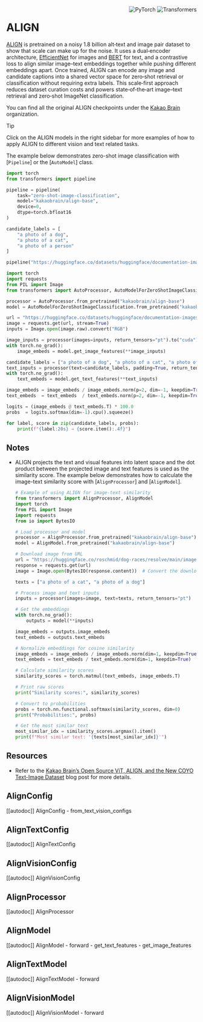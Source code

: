 <!--Copyright 2023 The HuggingFace Team. All rights reserved.

Licensed under the Apache License, Version 2.0 (the "License"); you may not use this file except in compliance with
the License. You may obtain a copy of the License at

http://www.apache.org/licenses/LICENSE-2.0

Unless required by applicable law or agreed to in writing, software distributed under the License is distributed on
an "AS IS" BASIS, WITHOUT WARRANTIES OR CONDITIONS OF ANY KIND, either express or implied. See the License for the
specific language governing permissions and limitations under the License.

⚠️ Note that this file is in Markdown but contain specific syntax for our doc-builder (similar to MDX) that may not be
rendered properly in your Markdown viewer.

-->
<div style="float: right;">
  <div class="flex flex-wrap space-x-1">
    <img alt="PyTorch" src="https://img.shields.io/badge/PyTorch-DE3412?style=flat&logo=pytorch&logoColor=white">
    <img alt="Transformers" src="https://img.shields.io/badge/Transformers-6B5B95?style=flat&logo=transformers&logoColor=white">
  </div>
</div>

# ALIGN

[ALIGN](https://huggingface.co/papers/2102.05918) is pretrained on a noisy 1.8 billion alt‑text and image pair dataset to show that scale can make up for the noise. It uses a dual‑encoder architecture, [EfficientNet](./efficientnet) for images and [BERT](./bert) for text, and a contrastive loss to align similar image–text embeddings together while pushing different embeddings apart. Once trained, ALIGN can encode any image and candidate captions into a shared vector space for zero‑shot retrieval or classification without requiring extra labels. This scale‑first approach reduces dataset curation costs and powers state‑of‑the‑art image–text retrieval and zero‑shot ImageNet classification.

You can find all the original ALIGN checkpoints under the [Kakao Brain](https://huggingface.co/kakaobrain?search_models=align) organization.

> [!TIP]
> Click on the ALIGN models in the right sidebar for more examples of how to apply ALIGN to different vision and text related tasks.

The example below demonstrates zero-shot image classification with [`Pipeline`] or the [`AutoModel`] class.

<hfoptions id="usage">  

<hfoption id="Pipeline">

```py
import torch
from transformers import pipeline

pipeline = pipeline(
    task="zero-shot-image-classification",
    model="kakaobrain/align-base",
    device=0,
    dtype=torch.bfloat16
)

candidate_labels = [
    "a photo of a dog",
    "a photo of a cat",
    "a photo of a person"
]

pipeline("https://huggingface.co/datasets/huggingface/documentation-images/resolve/main/pipeline-cat-chonk.jpeg", candidate_labels=candidate_labels)
```

</hfoption>
<hfoption id="AutoModel">

```py
import torch
import requests
from PIL import Image
from transformers import AutoProcessor, AutoModelForZeroShotImageClassification

processor = AutoProcessor.from_pretrained("kakaobrain/align-base")
model = AutoModelForZeroShotImageClassification.from_pretrained("kakaobrain/align-base").to("cuda")

url = "https://huggingface.co/datasets/huggingface/documentation-images/resolve/main/pipeline-cat-chonk.jpeg"
image = requests.get(url, stream=True)
inputs = Image.open(image.raw).convert("RGB")

image_inputs = processor(images=inputs, return_tensors="pt").to("cuda")
with torch.no_grad():
    image_embeds = model.get_image_features(**image_inputs)

candidate_labels = ["a photo of a dog", "a photo of a cat", "a photo of a person"]
text_inputs = processor(text=candidate_labels, padding=True, return_tensors="pt").to("cuda")
with torch.no_grad():
    text_embeds = model.get_text_features(**text_inputs)

image_embeds = image_embeds / image_embeds.norm(p=2, dim=-1, keepdim=True)
text_embeds  = text_embeds  / text_embeds.norm(p=2, dim=-1, keepdim=True)

logits = (image_embeds @ text_embeds.T) * 100.0
probs  = logits.softmax(dim=-1).cpu().squeeze()

for label, score in zip(candidate_labels, probs):
    print(f"{label:20s} → {score.item():.4f}")
```

</hfoption>

</hfoptions>

## Notes

- ALIGN projects the text and visual features into latent space and the dot product between the projected image and text features is used as the similarity score. The example below demonstrates how to calculate the image-text similarity score with [`AlignProcessor`] and [`AlignModel`].

  ```py
  # Example of using ALIGN for image-text similarity
  from transformers import AlignProcessor, AlignModel
  import torch
  from PIL import Image
  import requests
  from io import BytesIO
  
  # Load processor and model
  processor = AlignProcessor.from_pretrained("kakaobrain/align-base")
  model = AlignModel.from_pretrained("kakaobrain/align-base")
  
  # Download image from URL
  url = "https://huggingface.co/roschmid/dog-races/resolve/main/images/Golden_Retriever.jpg"
  response = requests.get(url)
  image = Image.open(BytesIO(response.content))  # Convert the downloaded bytes to a PIL Image
  
  texts = ["a photo of a cat", "a photo of a dog"]
  
  # Process image and text inputs
  inputs = processor(images=image, text=texts, return_tensors="pt")
  
  # Get the embeddings
  with torch.no_grad():
      outputs = model(**inputs)
  
  image_embeds = outputs.image_embeds
  text_embeds = outputs.text_embeds
  
  # Normalize embeddings for cosine similarity
  image_embeds = image_embeds / image_embeds.norm(dim=1, keepdim=True)
  text_embeds = text_embeds / text_embeds.norm(dim=1, keepdim=True)
  
  # Calculate similarity scores
  similarity_scores = torch.matmul(text_embeds, image_embeds.T)
  
  # Print raw scores
  print("Similarity scores:", similarity_scores)
  
  # Convert to probabilities
  probs = torch.nn.functional.softmax(similarity_scores, dim=0)
  print("Probabilities:", probs)
  
  # Get the most similar text
  most_similar_idx = similarity_scores.argmax().item()
  print(f"Most similar text: '{texts[most_similar_idx]}'")
  ```

## Resources
- Refer to the [Kakao Brain’s Open Source ViT, ALIGN, and the New COYO Text-Image Dataset](https://huggingface.co/blog/vit-align) blog post for more details.

## AlignConfig

[[autodoc]] AlignConfig
    - from_text_vision_configs

## AlignTextConfig

[[autodoc]] AlignTextConfig

## AlignVisionConfig

[[autodoc]] AlignVisionConfig

## AlignProcessor

[[autodoc]] AlignProcessor

## AlignModel

[[autodoc]] AlignModel
    - forward
    - get_text_features
    - get_image_features

## AlignTextModel

[[autodoc]] AlignTextModel
    - forward

## AlignVisionModel

[[autodoc]] AlignVisionModel
    - forward
